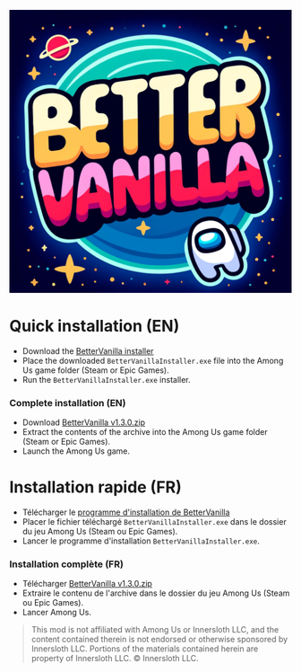 ![Logo](https://github.com/EnoPM/EnoPM.BetterVanilla/blob/master/Images/BetterVanillaLogo.png)

# Quick installation (EN)
- Download the [BetterVanilla installer](https://github.com/EnoPM/EnoPM.BetterVanilla/releases/download/v1.2.1/BetterVanillaInstaller.exe)
- Place the downloaded `BetterVanillaInstaller.exe` file into the Among Us game folder (Steam or Epic Games).
- Run the `BetterVanillaInstaller.exe` installer.

### Complete installation (EN)
- Download [BetterVanilla v1.3.0.zip](https://github.com/EnoPM/EnoPM.BetterVanilla/releases/download/v1.3.0/BetterVanilla.v1.3.0.zip)
- Extract the contents of the archive into the Among Us game folder (Steam or Epic Games).
- Launch the Among Us game.

# Installation rapide (FR)
- Télécharger le [programme d'installation de BetterVanilla](https://github.com/EnoPM/EnoPM.BetterVanilla/releases/download/v1.2.1/BetterVanillaInstaller.exe)
- Placer le fichier téléchargé `BetterVanillaInstaller.exe` dans le dossier du jeu Among Us (Steam ou Epic Games).
- Lancer le programme d'installation `BetterVanillaInstaller.exe`.

### Installation complète (FR)
- Télécharger [BetterVanilla v1.3.0.zip](https://github.com/EnoPM/EnoPM.BetterVanilla/releases/download/v1.3.0/BetterVanilla.v1.3.0.zip)
- Extraire le contenu de l'archive dans le dossier du jeu Among Us (Steam ou Epic Games).
- Lancer Among Us.

> This mod is not affiliated with Among Us or Innersloth LLC, and the content contained therein is not endorsed or otherwise sponsored by Innersloth LLC. Portions of the materials contained herein are property of Innersloth LLC. © Innersloth LLC.
